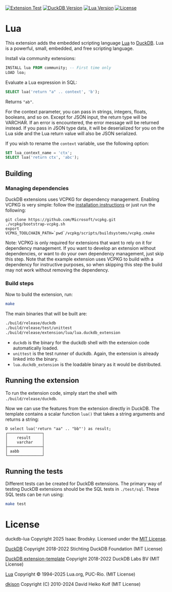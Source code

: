 [![Extension Test](https://github.com/isaacbrodsky/duckdb-lua/actions/workflows/MainDistributionPipeline.yml/badge.svg)](https://github.com/isaacbrodsky/duckdb-lua/actions/workflows/MainDistributionPipeline.yml)
[![DuckDB Version](https://img.shields.io/static/v1?label=duckdb&message=v1.4.1&color=blue)](https://github.com/duckdb/duckdb/releases/tag/v1.4.1)
[![Lua Version](https://img.shields.io/static/v1?label=lua&message=v5.4.8&color=blue)](https://lua.org/home.html)
[![License](https://img.shields.io/badge/License-Apache%202.0-blue.svg)](LICENSE)

# Lua

This extension adds the embedded scripting language [Lua](https://lua.org) to [DuckDB](https://duckdb.org/). Lua is a powerful, small, embedded, and free scripting language.

Install via community extensions:

```sql
INSTALL lua FROM community; -- First time only
LOAD loa;
```

Evaluate a Lua expression in SQL:
```sql
SELECT lua('return "a" .. context', 'b');
```

Returns `"ab"`.

For the context parameter, you can pass in strings, integers, floats, booleans, and so on. Except for JSON input, the return type will be VARCHAR. If an error is encountered, the error message will be returned instead. If you pass in JSON type data, it will be deserialized for you on the Lua side and the Lua return value will also be JSON serialized.

If you wish to rename the `context` variable, use the following option:
```sql
SET lua_context_name = 'ctx';
SELECT lua('return ctx', 'abc');
```

## Building
### Managing dependencies
DuckDB extensions uses VCPKG for dependency management. Enabling VCPKG is very simple: follow the [installation instructions](https://vcpkg.io/en/getting-started) or just run the following:
```shell
git clone https://github.com/Microsoft/vcpkg.git
./vcpkg/bootstrap-vcpkg.sh
export VCPKG_TOOLCHAIN_PATH=`pwd`/vcpkg/scripts/buildsystems/vcpkg.cmake
```
Note: VCPKG is only required for extensions that want to rely on it for dependency management. If you want to develop an extension without dependencies, or want to do your own dependency management, just skip this step. Note that the example extension uses VCPKG to build with a dependency for instructive purposes, so when skipping this step the build may not work without removing the dependency.

### Build steps
Now to build the extension, run:
```sh
make
```
The main binaries that will be built are:
```sh
./build/release/duckdb
./build/release/test/unittest
./build/release/extension/lua/lua.duckdb_extension
```
- `duckdb` is the binary for the duckdb shell with the extension code automatically loaded.
- `unittest` is the test runner of duckdb. Again, the extension is already linked into the binary.
- `lua.duckdb_extension` is the loadable binary as it would be distributed.

## Running the extension
To run the extension code, simply start the shell with `./build/release/duckdb`.

Now we can use the features from the extension directly in DuckDB. The template contains a scalar function `lua()` that takes a string arguments and returns a string:

```
D select lua('return "aa" .. "bb"') as result;
┌───────────────┐
│    result     │
│    varchar    │
├───────────────┤
│ aabb          │
└───────────────┘
```

## Running the tests
Different tests can be created for DuckDB extensions. The primary way of testing DuckDB extensions should be the SQL tests in `./test/sql`. These SQL tests can be run using:
```sh
make test
```

# License

duckdb-lua Copyright 2025 Isaac Brodsky. Licensed under the [MIT License](./LICENSE).

[DuckDB](https://github.com/duckdb/duckdb) Copyright 2018-2022 Stichting DuckDB Foundation (MIT License)

[DuckDB extension-template](https://github.com/duckdb/extension-template) Copyright 2018-2022 DuckDB Labs BV (MIT License)

[Lua](https://lua.org/license.html) Copyright © 1994–2025 Lua.org, PUC-Rio. (MIT License)

[dkjson](https://dkolf.de/dkjson-lua/) Copyright (C) 2010-2024 David Heiko Kolf (MIT License)
